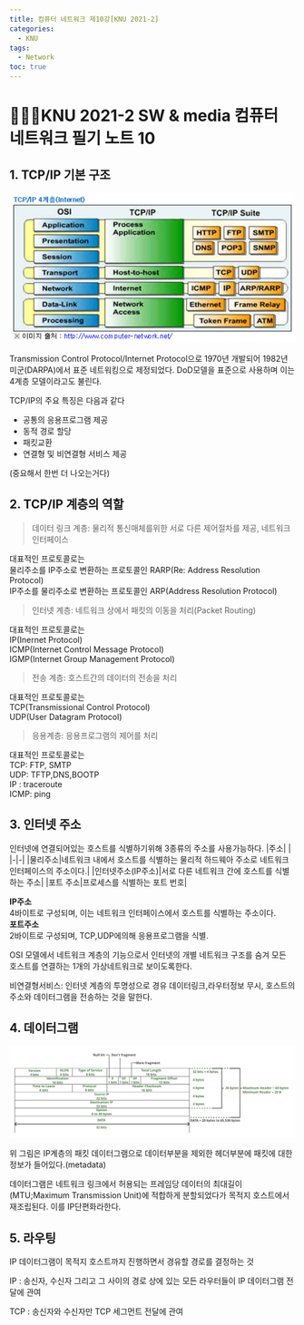 ```yaml
---
title: 컴퓨터 네트워크 제10강[KNU 2021-2]
categories:
  - KNU
tags:
  - Network
toc: true
---  
```


# 👨‍💻🏫KNU 2021-2 SW & media 컴퓨터 네트워크 필기 노트 10

## 1. TCP/IP 기본 구조 

![img0](/assets/img/image.png)

Transmission Control Protocol/Internet Protocol으로 1970년 개발되어 1982년 미군(DARPA)에서 표준 네트워킹으로 제정되었다.
DoD모델을 표준으로 사용하며 이는 4계층 모델이라고도 불린다.


TCP/IP의 주요 특징은 다음과 같다

- 공통의 응용프로그램 제공
- 동적 경로 할당
- 패킷교환
- 연결형 및 비연결형 서비스 제공

(중요해서 한번 더 나오는거다)

## 2. TCP/IP 계층의 역할

> 데이터 링크 계층: 물리적 통신매체를위한 서로 다른 제어절차를 제공, 네트워크 인터페이스

대표적인 프로토콜로는<br>
물리주소를 IP주소로 변환하는 프로토콜인 RARP(Re: Address Resolution Protocol) <br>
IP주소를 물리주소로 변환하는 프로토콜인 ARP(Address Resolution Protocol)

>인터넷 계층: 네트워크 상에서 패킷의 이동을 처리(Packet Routing)

대표적인 프로토콜로는<br>
IP(Inernet Protocol)<br>
ICMP(Internet Control Message Protocol)<br>
IGMP(Internet Group Management Protocol)<br>

>전송 계층: 호스트간의 데이터의 전송을 처리

대표적인 프로토콜로는<br>
TCP(Transmissional Control Protocol)<br>
UDP(User Datagram Protocol)<br>

>응용계층: 응용프로그램의 제어를 처리

대표적인 프로토콜로는<br>
TCP: FTP, SMTP<br>
UDP: TFTP,DNS,BOOTP<br>
IP : traceroute<br>
ICMP: ping<br>

## 3. 인터넷 주소

인터넷에 연결되어있는 호스트를 식별하기위해 3종류의 주소를 사용가능하다.
|주소| |
|-|-|
|물리주소|네트워크 내에서 호스트를 식별하는 물리적 하드웨아 주소로 네트워크 인터페이스의 주소이다.|
|인터넷주소(IP주소)|서로 다른 네트워크 간에 호스트를 식별하는 주소|
|포트 주소|프로세스를 식별하는 포트 번호|

**IP주소** <br>4바이트로 구성되며, 이는 네트워크 인터페이스에서 호스트를 식별하는 주소이다.<br>
**포트주소** <br>2바이트로 구성되며, TCP,UDP에의해 응용프로그램을 식별.<br>

OSI 모델에서 네트워크 계층의 기능으로서 인터넷의 개별 네트워크 구조를 숨겨 모든 호스트를 연결하는 1개의 가상네트워크로 보이도록한다.

비연결형서비스: 인터넷 계층의 투명성으로 경유 데이터링크,라우터정보 무시, 호스트의 주소와 데이터그램을 전송하는 것을 말한다.

## 4. 데이터그램

![img1](/assets/img/ip-v4-datagram-header.png)

위 그림은 IP계층의 패킷 데이터그램으로 데이터부분을 제외한 헤더부분에 패킷에 대한 정보가 들어있다.(metadata)

데이터그램은 네트워크 링크에서 허용되는 프레임당 데이터의 최대길이(MTU;Maximum Transmission Unit)에 적합하게 분할되었다가 목적지 호스트에서 재조립된다. 이를 IP단편화라한다.

## 5. 라우팅

IP 데이터그램이 목적지 호스트까지 진행하면서 경유할 경로를 결정하는 것

IP : 송신자, 수신자 그리고 그 사이의 경로 상에 있는 모든 라우터들이 IP 데이터그램 전달에 관여

TCP : 송신자와 수신자만 TCP 세그먼트 전달에 관여


